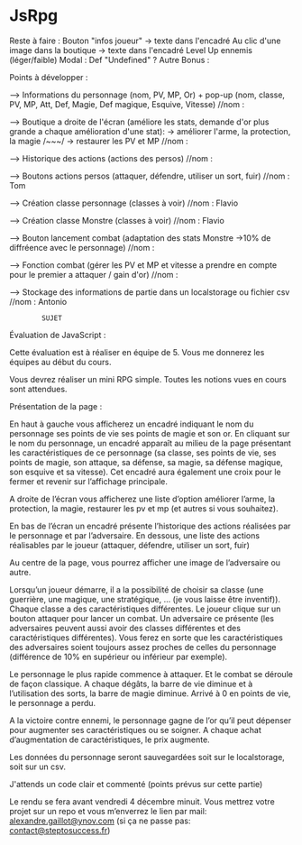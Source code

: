 # JsRpg

Reste à faire :
   Bouton "infos joueur" -> texte dans l'encadré
   Au clic d'une image dans la boutique -> texte dans l'encadré
   Level Up ennemis (léger/faible)
   Modal : Def "Undefined" ?
Autre Bonus :


Points à développer :

--> Informations du personnage (nom, PV, MP, Or) + pop-up (nom, classe, PV, MP, Att, Def, Magie, Def magique, Esquive, Vitesse)
//nom :

--> Boutique a droite de l'écran (améliore les stats, demande d'or plus grande a chaque amélioration d'une stat): -> améliorer l'arme, la protection, la magie /~~~/ -> restaurer les PV et MP
//nom :

--> Historique des actions (actions des persos)
//nom :

--> Boutons actions persos (attaquer, défendre, utiliser un sort, fuir)
//nom : Tom

--> Création classe personnage (classes à voir)
//nom : Flavio

--> Création classe Monstre (classes à voir)
//nom : Flavio

--> Bouton lancement combat (adaptation des stats Monstre ->10% de diffréence avec le personnage)
//nom :

--> Fonction combat (gérer les PV et MP et vitesse a prendre en compte pour le premier a attaquer / gain d'or)
//nom :

--> Stockage des informations de partie dans un localstorage ou fichier csv
//nom : Antonio


            SUJET
            
Évaluation de JavaScript :

Cette évaluation est à réaliser en équipe de 5. Vous me donnerez les équipes au début du cours.

Vous devrez réaliser un mini RPG simple. Toutes les notions vues en cours sont attendues.

Présentation de la page :

En haut à gauche vous afficherez un encadré indiquant le nom du personnage ses points de vie ses points de magie et son or.
En cliquant sur le nom du personnage, un encadré apparaît au milieu de la page présentant les caractéristiques de ce personnage (sa classe, ses points de vie, ses points de magie, son attaque, sa défense, sa magie, sa défense magique, son esquive et sa vitesse). Cet encadré aura également une croix pour le fermer et revenir sur l’affichage principale. 

A droite de l’écran vous afficherez une liste d’option améliorer l’arme, la protection, la magie, restaurer les pv et mp (et autres si vous souhaitez).

En bas de l’écran un encadré présente l’historique des actions réalisées par le personnage et par l’adversaire. 
En dessous, une liste des actions réalisables par le joueur (attaquer, défendre, utiliser un sort, fuir)

Au centre de la page, vous pourrez afficher une image de l’adversaire ou autre.

Lorsqu’un joueur démarre, il a la possibilité de choisir sa classe (une guerrière, une magique, une stratégique, … (je vous laisse être inventif)). Chaque classe a des caractéristiques différentes. 
Le joueur clique sur un bouton attaquer pour lancer un combat. Un adversaire ce présente (les adversaires peuvent aussi avoir des classes différentes et des caractéristiques différentes). Vous ferez en sorte que les caractéristiques des adversaires soient toujours assez proches de celles du personnage (différence de 10% en supérieur ou inférieur par exemple). 

Le personnage le plus rapide commence à attaquer. Et le combat se déroule de façon classique. A chaque dégâts, la barre de vie diminue et à l’utilisation des sorts, la barre de magie diminue. Arrivé à 0 en points de vie, le personnage a perdu.

A la victoire contre ennemi, le personnage gagne de l’or qu’il peut dépenser pour augmenter ses caractéristiques ou se soigner. A chaque achat d’augmentation de caractéristiques, le prix augmente.

Les données du personnage seront sauvegardées soit sur le localstorage, soit sur un csv.

J'attends un code clair et commenté (points prévus sur cette partie)

Le rendu se fera avant vendredi 4 décembre minuit. Vous mettrez votre projet sur un repo et vous m’enverrez le lien par mail: alexandre.gaillot@ynov.com (si ça ne passe pas: contact@steptosuccess.fr)
